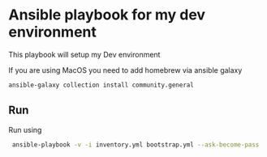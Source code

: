 # Ansible playbook for my dev environment

This playbook will setup my Dev environment

If you are using MacOS you need to add homebrew via ansible galaxy
```bash
ansible-galaxy collection install community.general
```

## Run
Run using 
```bash
 ansible-playbook -v -i inventory.yml bootstrap.yml --ask-become-pass
``` 
